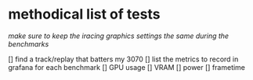 # methodical list of tests

*make sure to keep the iracing graphics settings the same during the benchmarks*

[] find a track/replay that batters my 3070
[] list the metrics to record in grafana for each benchmark
  [] GPU usage
  [] VRAM
  [] power
  [] frametime
